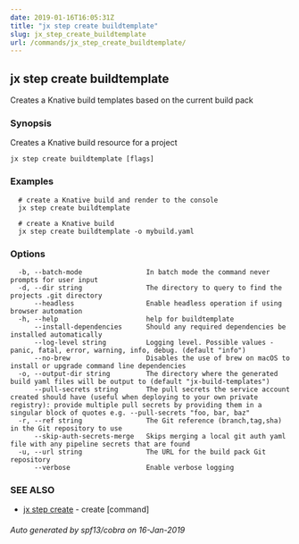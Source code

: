 ```yaml
---
date: 2019-01-16T16:05:31Z
title: "jx step create buildtemplate"
slug: jx_step_create_buildtemplate
url: /commands/jx_step_create_buildtemplate/
---
```

## jx step create buildtemplate

Creates a Knative build templates based on the current build pack

### Synopsis

Creates a Knative build resource for a project

```
jx step create buildtemplate [flags]
```

### Examples

```
  # create a Knative build and render to the console
  jx step create buildtemplate
  
  # create a Knative build
  jx step create buildtemplate -o mybuild.yaml
```

### Options

```
  -b, --batch-mode                In batch mode the command never prompts for user input
  -d, --dir string                The directory to query to find the projects .git directory
      --headless                  Enable headless operation if using browser automation
  -h, --help                      help for buildtemplate
      --install-dependencies      Should any required dependencies be installed automatically
      --log-level string          Logging level. Possible values - panic, fatal, error, warning, info, debug. (default "info")
      --no-brew                   Disables the use of brew on macOS to install or upgrade command line dependencies
  -o, --output-dir string         The directory where the generated build yaml files will be output to (default "jx-build-templates")
      --pull-secrets string       The pull secrets the service account created should have (useful when deploying to your own private registry): provide multiple pull secrets by providing them in a singular block of quotes e.g. --pull-secrets "foo, bar, baz"
  -r, --ref string                The Git reference (branch,tag,sha) in the Git repository to use
      --skip-auth-secrets-merge   Skips merging a local git auth yaml file with any pipeline secrets that are found
  -u, --url string                The URL for the build pack Git repository
      --verbose                   Enable verbose logging
```

### SEE ALSO

* [jx step create](/commands/jx_step_create/)	 - create [command]

###### Auto generated by spf13/cobra on 16-Jan-2019
